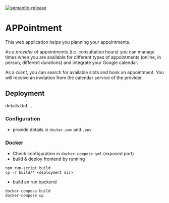 [![semantic-release](https://img.shields.io/badge/%20%20%F0%9F%93%A6%F0%9F%9A%80-semantic--release-e10079.svg)](https://github.com/semantic-release/semantic-release)

# APPointment

This web application helps you planning your appointments.

As a _provider_ of appointments (i.e. consultation hours) you can manage times when you are available for different types of appointments
(online, in person, different durations) and integrate your Google calendar.

As a _client_, you can search for available slots and book an appointment. You will receive an invitation from the calendar service of the provider.

## Deployment

details tbd ...

### Configuration

- provide details in `docker.env` and `.env`

### Docker

- Check configuration in `docker-compose.yml` (exposed port)
- build & deploy frontend by running

```shell
npm run-script build
cp -r build/* <deployment dir>
```

- build an run backend

```shell
docker-compose build
docker-compose up
```
